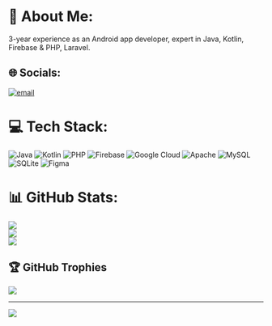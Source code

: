 # 💫 About Me:
3-year experience as an Android app developer, expert in Java, Kotlin, Firebase & PHP, Laravel.<br>


## 🌐 Socials:
[![email](https://img.shields.io/badge/Email-D14836?logo=gmail&logoColor=white)](mailto:tayebmahmud995@gmail.com) 

# 💻 Tech Stack:
![Java](https://img.shields.io/badge/java-%23ED8B00.svg?style=for-the-badge&logo=openjdk&logoColor=white) ![Kotlin](https://img.shields.io/badge/kotlin-%237F52FF.svg?style=for-the-badge&logo=kotlin&logoColor=white) ![PHP](https://img.shields.io/badge/php-%23777BB4.svg?style=for-the-badge&logo=php&logoColor=white) ![Firebase](https://img.shields.io/badge/firebase-%23039BE5.svg?style=for-the-badge&logo=firebase) ![Google Cloud](https://img.shields.io/badge/GoogleCloud-%234285F4.svg?style=for-the-badge&logo=google-cloud&logoColor=white) ![Apache](https://img.shields.io/badge/apache-%23D42029.svg?style=for-the-badge&logo=apache&logoColor=white) ![MySQL](https://img.shields.io/badge/mysql-4479A1.svg?style=for-the-badge&logo=mysql&logoColor=white) ![SQLite](https://img.shields.io/badge/sqlite-%2307405e.svg?style=for-the-badge&logo=sqlite&logoColor=white) ![Figma](https://img.shields.io/badge/figma-%23F24E1E.svg?style=for-the-badge&logo=figma&logoColor=white)
# 📊 GitHub Stats:
![](https://github-readme-stats.vercel.app/api?username=tayeb764&theme=dark&hide_border=false&include_all_commits=false&count_private=false)<br/>
![](https://nirzak-streak-stats.vercel.app/?user=tayeb764&theme=dark&hide_border=false)<br/>
![](https://github-readme-stats.vercel.app/api/top-langs/?username=tayeb764&theme=dark&hide_border=false&include_all_commits=false&count_private=false&layout=compact)

## 🏆 GitHub Trophies
![](https://github-profile-trophy.vercel.app/?username=tayeb764&theme=radical&no-frame=false&no-bg=true&margin-w=4)

---
[![](https://visitcount.itsvg.in/api?id=tayeb764&icon=0&color=0)](https://visitcount.itsvg.in)

<!-- Proudly created with GPRM ( https://gprm.itsvg.in ) -->
